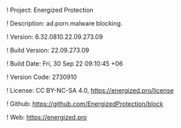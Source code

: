 ! Project: Energized Protection

! Description: ad.porn.malware blocking.

! Version: 6.32.0810.22.09.273.09

! Build Version: 22.09.273.09

! Build Date: Fri, 30 Sep 22 09:10:45 +06

! Version Code: 2730910

! License: CC BY-NC-SA 4.0, https://energized.pro/license

! Github: https://github.com/EnergizedProtection/block

! Web: https://energized.pro
